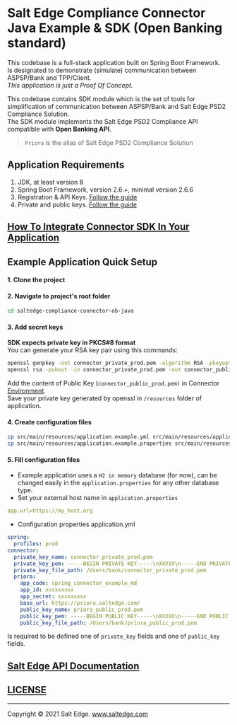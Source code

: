 # Salt Edge Compliance Connector Java Example & SDK (Open Banking standard)

This codebase is a full-stack application built on Spring Boot Framework.  
Is designated to demonstrate (simulate) communication between ASPSP/Bank and TPP/Client.  
_This application is just a Proof Of Concept._  
    
This codebase contains SDK module which is the set of tools for simplification of communication between ASPSP/Bank and Salt Edge PSD2 Compliance Solution.    
The SDK module implements the Salt Edge PSD2 Compliance API compatible with **Open Banking API**.
  
> `Priora` is the alias of Salt Edge PSD2 Compliance Solution
   
## Application Requirements
1. JDK, at least version 8 
2. Spring Boot Framework, version 2.6.+, minimal version 2.6.6
3. Registration & API Keys. [Follow the guide](https://priora.saltedge.com/docs/aspsp/ob#registration_and_api_keys)
4. Private and public keys. [Follow the guide](https://priora.saltedge.com/docs/aspsp/ob#private_and_public_keys)
  
## [How To Integrate Connector SDK In Your Application](compliance-connector-ob-sdk/README.MD)

## Example Application Quick Setup

#### 1. Clone the project

#### 2. Navigate to project's root folder

```bash
cd saltedge-compliance-connector-ob-java
```

#### 3. Add secret keys

**SDK expects private key in PKCS#8 format**  
You can generate your RSA key pair using this commands:
```bash
openssl genpkey -out connector_private_prod.pem -algorithm RSA -pkeyopt rsa_keygen_bits:2048
openssl rsa -pubout -in connector_private_prod.pem -out connector_public_prod.pem
```  
Add the content of Public Key (`connector_public_prod.pem)` in Connector [Environment](https://priora.saltedge.com/providers/environments).     
Save your private key generated by openssl in `/resources` folder of application.

#### 4. Create configuration files

```bash
cp src/main/resources/application.example.yml src/main/resources/application.yml
cp src/main/resources/application.example.properties src/main/resources/application.properties
```
  
#### 5. Fill configuration files

* Example application uses a `H2 in memory` database (for now), can be changed easily in the `application.properties` for any other database type.
* Set your external host name in `application.properties`
```yaml
app.url=https://my_host.org
```  
* Configuration properties application.yml
```yaml
spring:
  profiles: prod
connector:
  private_key_name: connector_private_prod.pem
  private_key_pem: -----BEGIN PRIVATE KEY-----\nXXXXX\n-----END PRIVATE KEY-----
  private_key_file_path: /Users/bank/connector_private_prod.pem
  priora:
    app_code: spring_connector_example_md
    app_id: xxxxxxxxx
    app_secret: xxxxxxxxx
    base_url: https://priora.saltedge.com/
    public_key_name: priora_public_prod.pem
    public_key_pem: -----BEGIN PUBLIC KEY-----\nXXXXX\n-----END PUBLIC KEY-----
    public_key_file_path: /Users/bank/priora_public_prod.pem
```

Is required to be defined one of `private_key` fields and one of `public_key` fields.

## [Salt Edge API Documentation](https://priora.saltedge.com/docs/aspsp/ob)

## [LICENSE](LICENSE.txt)

---
Copyright © 2021 Salt Edge. www.saltedge.com
